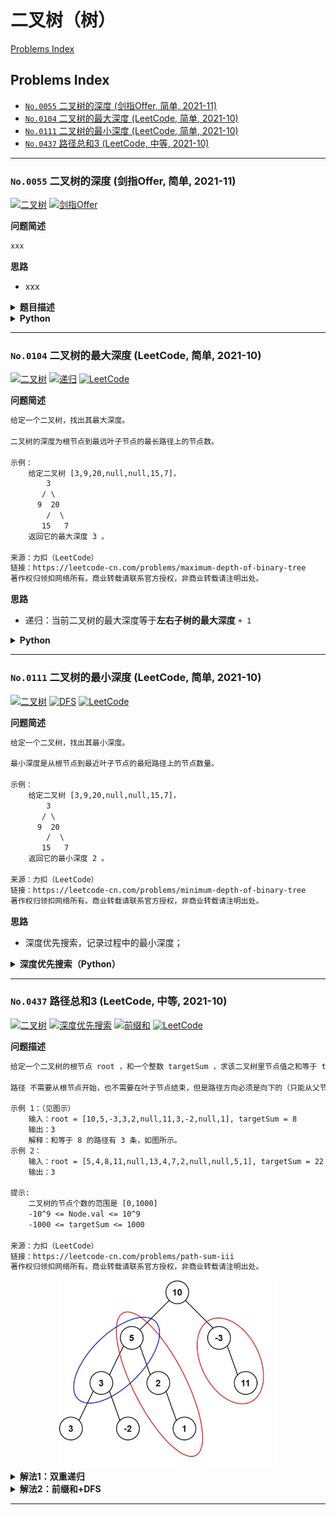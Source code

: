 # 二叉树（树）

[Problems Index](#problems-index)

<!-- Tag: 树、二叉树 -->

Problems Index
---
- [`No.0055` 二叉树的深度 (剑指Offer, 简单, 2021-11)](#no0055-二叉树的深度-剑指offer-简单-2021-11)
- [`No.0104` 二叉树的最大深度 (LeetCode, 简单, 2021-10)](#no0104-二叉树的最大深度-leetcode-简单-2021-10)
- [`No.0111` 二叉树的最小深度 (LeetCode, 简单, 2021-10)](#no0111-二叉树的最小深度-leetcode-简单-2021-10)
- [`No.0437` 路径总和3 (LeetCode, 中等, 2021-10)](#no0437-路径总和3-leetcode-中等-2021-10)

---

### `No.0055` 二叉树的深度 (剑指Offer, 简单, 2021-11)


[![二叉树](https://img.shields.io/badge/二叉树-lightgray.svg)](数据结构-树(二叉树).md)
[![剑指Offer](https://img.shields.io/badge/剑指Offer-lightgray.svg)](题集-剑指Offer.md)

<!-- Tag: 二叉树 -->

<summary><b>问题简述</b></summary>

```txt
xxx
```

<summary><b>思路</b></summary>

- xxx

<details><summary><b>题目描述</b></summary>

```txt
```

<!-- <div align="center"><img src="./_assets/xxx.png" height="300" /></div> -->

</details>


<details><summary><b>Python</b></summary>

```python
```

</details>

---
### `No.0104` 二叉树的最大深度 (LeetCode, 简单, 2021-10)


[![二叉树](https://img.shields.io/badge/二叉树-lightgray.svg)](数据结构-树(二叉树).md)
[![递归](https://img.shields.io/badge/递归-lightgray.svg)](算法-递归(迭代).md)
[![LeetCode](https://img.shields.io/badge/LeetCode-lightgray.svg)](题集-LeetCode.md)

<!-- Tag: 二叉树，递归 -->

<summary><b>问题简述</b></summary>

```txt
给定一个二叉树，找出其最大深度。

二叉树的深度为根节点到最远叶子节点的最长路径上的节点数。

示例：
    给定二叉树 [3,9,20,null,null,15,7]，
        3
       / \
      9  20
        /  \
       15   7
    返回它的最大深度 3 。

来源：力扣（LeetCode）
链接：https://leetcode-cn.com/problems/maximum-depth-of-binary-tree
著作权归领扣网络所有。商业转载请联系官方授权，非商业转载请注明出处。
```

<summary><b>思路</b></summary>

- 递归：当前二叉树的最大深度等于**左右子树的最大深度** `+ 1`

<details><summary><b>Python</b></summary>

```python
# Definition for a binary tree node.
# class TreeNode:
#     def __init__(self, val=0, left=None, right=None):
#         self.val = val
#         self.left = left
#         self.right = right

class Solution:
    def maxDepth(self, root: TreeNode) -> int:
        if not root:  # 尾递归
            return 0
        
        return max(self.maxDepth(root.left), self.maxDepth(root.right)) + 1
```

</details>

---
### `No.0111` 二叉树的最小深度 (LeetCode, 简单, 2021-10)


[![二叉树](https://img.shields.io/badge/二叉树-lightgray.svg)](数据结构-树(二叉树).md)
[![DFS](https://img.shields.io/badge/DFS-lightgray.svg)](算法-深度优先搜索.md)
[![LeetCode](https://img.shields.io/badge/LeetCode-lightgray.svg)](题集-LeetCode.md)

<!-- Tag: 二叉树，DFS -->

<summary><b>问题简述</b></summary>

```txt
给定一个二叉树，找出其最小深度。

最小深度是从根节点到最近叶子节点的最短路径上的节点数量。

示例：
    给定二叉树 [3,9,20,null,null,15,7]，
        3
       / \
      9  20
        /  \
       15   7
    返回它的最小深度 2 。

来源：力扣（LeetCode）
链接：https://leetcode-cn.com/problems/minimum-depth-of-binary-tree
著作权归领扣网络所有。商业转载请联系官方授权，非商业转载请注明出处。
```

<summary><b>思路</b></summary>

- 深度优先搜索，记录过程中的最小深度；

<details><summary><b>深度优先搜索（Python）</b></summary>

```python
# Definition for a binary tree node.
# class TreeNode:
#     def __init__(self, val=0, left=None, right=None):
#         self.val = val
#         self.left = left
#         self.right = right

class Solution:
    def minDepth(self, root: TreeNode) -> int:
        """"""
        if not root:  # 尾递归1
            return 0

        if not root.left and not root.right:  # 尾递归 2 *
            return 1
        
        min_depth = 10**5 + 10
        if root.left:
            min_depth = min(self.minDepth(root.left), min_depth)
        if root.right:
            min_depth = min(self.minDepth(root.right), min_depth)
        
        return min_depth + 1
```

</details>

---
### `No.0437` 路径总和3 (LeetCode, 中等, 2021-10)


[![二叉树](https://img.shields.io/badge/二叉树-lightgray.svg)](数据结构-树(二叉树).md)
[![深度优先搜索](https://img.shields.io/badge/深度优先搜索-lightgray.svg)](算法-深度优先搜索.md)
[![前缀和](https://img.shields.io/badge/前缀和-lightgray.svg)](技巧-前缀和.md)
[![LeetCode](https://img.shields.io/badge/LeetCode-lightgray.svg)](题集-LeetCode.md)

<!-- Tag: 二叉树、深度优先搜索、前缀和 -->

<summary><b>问题描述</b></summary>

```txt
给定一个二叉树的根节点 root ，和一个整数 targetSum ，求该二叉树里节点值之和等于 targetSum 的 路径 的数目。

路径 不需要从根节点开始，也不需要在叶子节点结束，但是路径方向必须是向下的（只能从父节点到子节点）。

示例 1：（见图示）
    输入：root = [10,5,-3,3,2,null,11,3,-2,null,1], targetSum = 8
    输出：3
    解释：和等于 8 的路径有 3 条，如图所示。
示例 2：
    输入：root = [5,4,8,11,null,13,4,7,2,null,null,5,1], targetSum = 22
    输出：3

提示:
    二叉树的节点个数的范围是 [0,1000]
    -10^9 <= Node.val <= 10^9 
    -1000 <= targetSum <= 1000 

来源：力扣（LeetCode）
链接：https://leetcode-cn.com/problems/path-sum-iii
著作权归领扣网络所有。商业转载请联系官方授权，非商业转载请注明出处。
```

<div align="center"><img src="../_assets/pathsum3-1-tree.jpeg" height="300" /></div>


<details><summary><b>解法1：双重递归</b></summary>

```python
# Definition for a binary tree node.
class TreeNode:
    def __init__(self, val=0, left=None, right=None):
        self.val = val
        self.left = left
        self.right = right


class Solution:
    def pathSum(self, root: TreeNode, targetSum: int) -> int:  # noqa
        """"""
        if root is None:
            return 0

        # 双重递归
        ret = self.dfs_root(root, targetSum)
        # 把左右节点当做根节点都遍历一遍
        ret += self.pathSum(root.left, targetSum)
        ret += self.pathSum(root.right, targetSum)

        return ret

    def dfs_root(self, root, targetSum):  # noqa
        """ 计算从根节点开始的路径数 """
        if root is None:
            return 0

        ans = 0
        if root.val == targetSum:  # 因为节点的值可能为 0，所以这里还不能直接返回
            ans += 1

        # 差值
        delta_sum = targetSum - root.val

        # 继续遍历左右子树
        ans += self.dfs_root(root.left, delta_sum)
        ans += self.dfs_root(root.right, delta_sum)
        return ans
```
</details>

<details><summary><b>解法2：前缀和+DFS</b></summary>

```python
from collections import defaultdict


# Definition for a binary tree node.
class TreeNode:
    def __init__(self, val=0, left=None, right=None):
        self.val = val
        self.left = left
        self.right = right


class Solution:
    # 保存前缀和
    prefix = defaultdict(int)
    targetSum: int

    def pathSum(self, root: TreeNode, targetSum: int) -> int:  # noqa
        """ 解法2：前缀和 + DFS """
        self.prefix[0] = 1
        self.targetSum = targetSum
        return self.dfs(root, 0)

    def dfs(self, root, cur):
        if root is None:
            return 0

        ret = 0
        cur += root.val
        ret += self.prefix[cur - self.targetSum]

        self.prefix[cur] += 1
        ret += self.dfs(root.left, cur)
        ret += self.dfs(root.right, cur)
        self.prefix[cur] -= 1

        return ret
```

</details>

---
